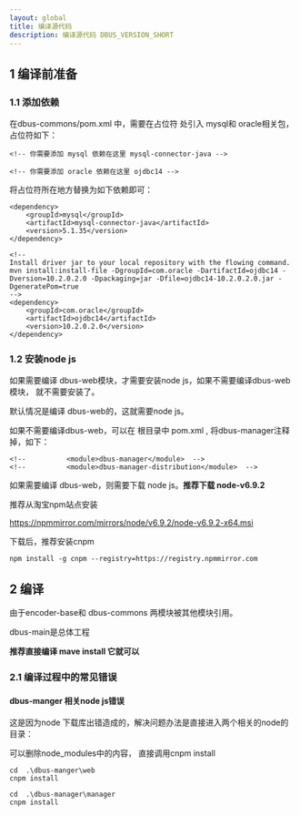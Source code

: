```yaml
---
layout: global
title: 编译源代码
description: 编译源代码 DBUS_VERSION_SHORT
---
```




## 1 编译前准备

### 1.1 添加依赖

在dbus-commons/pom.xml 中，需要在占位符 处引入 mysql和 oracle相关包， 占位符如下：

```
<!-- 你需要添加 mysql 依赖在这里 mysql-connector-java -->

<!-- 你需要添加 oracle 依赖在这里 ojdbc14 -->
```

将占位符所在地方替换为如下依赖即可：

```
<dependency>
    <groupId>mysql</groupId>
    <artifactId>mysql-connector-java</artifactId>
    <version>5.1.35</version>
</dependency>

<!--
Install driver jar to your local repository with the flowing command.
mvn install:install-file -DgroupId=com.oracle -DartifactId=ojdbc14 -Dversion=10.2.0.2.0 -Dpackaging=jar -Dfile=ojdbc14-10.2.0.2.0.jar -DgeneratePom=true
-->
<dependency>
    <groupId>com.oracle</groupId>
    <artifactId>ojdbc14</artifactId>
    <version>10.2.0.2.0</version>
</dependency>
```

### 1.2 安装node js

如果需要编译 dbus-web模块，才需要安装node js，如果不需要编译dbus-web模块， 就不需要安装了。

默认情况是编译 dbus-web的，这就需要node js。

如果不需要编译dbus-web，可以在 根目录中 pom.xml , 将dbus-manager注释掉，如下：

```
<!--          <module>dbus-manager</module>  -->
<!--          <module>dbus-manager-distribution</module>  -->
```

如果需要编译 dbus-web，则需要下载 node js。**推荐下载 node-v6.9.2**

推荐从淘宝npm站点安装

<https://npmmirror.com/mirrors/node/v6.9.2/node-v6.9.2-x64.msi>

下载后，推荐安装cnpm

```
npm install -g cnpm --registry=https://registry.npmmirror.com
```



## 2 编译

由于encoder-base和 dbus-commons 两模块被其他模块引用。

dbus-main是总体工程

**推荐直接编译  mave install 它就可以**





### 2.1 编译过程中的常见错误

#### dbus-manger 相关node js错误

这是因为node 下载库出错造成的，解决问题办法是直接进入两个相关的node的目录：

可以删除node_modules中的内容， 直接调用cnpm install

```
cd  .\dbus-manger\web 
cnpm install

cd  .\dbus-manager\manager
cnpm install
```
